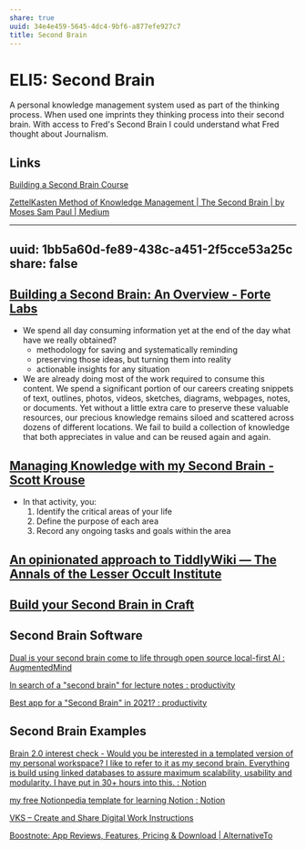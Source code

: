 ```yaml
---
share: true
uuid: 34e4e459-5645-4dc4-9bf6-a877efe927c7
title: Second Brain
---
```

# ELI5: Second Brain
A personal knowledge management system used as part of the thinking process. When used one imprints they thinking process into their second brain. With access to Fred's Second Brain I could understand what Fred thought about Journalism.


## Links

[Building a Second Brain Course](https://www.buildingasecondbrain.com/)

[ZettelKasten Method of Knowledge Management | The Second Brain | by Moses Sam Paul | Medium](https://medium.com/@mosessampaul/zettelkasten-method-of-knowledge-management-the-second-brain-218108942514)


---
uuid: 1bb5a60d-fe89-438c-a451-2f5cce53a25c
share: false
---
## [Building a Second Brain: An Overview - Forte Labs](https://fortelabs.co/blog/basboverview/)

* We spend all day consuming information yet at the end of the day what have we really obtained?
  * methodology for saving and systematically reminding
  * preserving those ideas, but turning them into reality
  * actionable insights for any situation
* We are already doing most of the work required to consume this content. We spend a significant portion of our careers creating snippets of text, outlines, photos, videos, sketches, diagrams, webpages, notes, or documents. Yet without a little extra care to preserve these valuable resources, our precious knowledge remains siloed and scattered across dozens of different locations. We fail to build a collection of knowledge that both appreciates in value and can be reused again and again.

## [Managing Knowledge with my Second Brain - Scott Krouse](http://scottkrouse.com/managing-knowledge-with-my-second-brain/)

* In that activity, you: 
  1. Identify the critical areas of your life
  2. Define the purpose of each area
  3. Record any ongoing tasks and goals within the area
  
## [An opinionated approach to TiddlyWiki — The Annals of the Lesser Occult Institute](https://lesser.occult.institute/an-opinionated-approach-to-tiddlywiki)


## [Build your Second Brain in Craft](https://www.furkansimsir.com/build-your-second-brain-in-craft---/)


## Second Brain Software

[Dual is your second brain come to life through open source local-first AI : AugmentedMind](https://www.reddit.com/r/AugmentedMind/comments/mq1x2t/dual_is_your_second_brain_come_to_life_through/)

[In search of a "second brain" for lecture notes : productivity](https://www.reddit.com/r/productivity/comments/mtsahk/in_search_of_a_second_brain_for_lecture_notes/)

[Best app for a "Second Brain" in 2021? : productivity](https://www.reddit.com/r/productivity/comments/lfjo3s/best_app_for_a_second_brain_in_2021/)

## Second Brain Examples

[Brain 2.0 interest check - Would you be interested in a templated version of my personal workspace? I like to refer to it as my second brain. Everything is build using linked databases to assure maximum scalability, usability and modularity. I have put in 30+ hours into this. : Notion](https://www.reddit.com/r/Notion/comments/l0d69b/brain_20_interest_check_would_you_be_interested/)

[my free Notionpedia template for learning Notion : Notion](https://www.reddit.com/r/Notion/comments/n0kx6o/my_free_notionpedia_template_for_learning_notion/)

[VKS – Create and Share Digital Work Instructions](https://vksapp.com/digital-instructions?msclkid=f37c52622b761e2f7b9032e8fd4543fa&utm_source=bing&utm_medium=cpc&utm_campaign=VKS&utm_term=visual%20knowledge%20share%20work%20instruction&utm_content=Visual%20Knowledge%20Share%20Work%20Instruction)

[Boostnote: App Reviews, Features, Pricing & Download | AlternativeTo](https://alternativeto.net/software/boostnote/about/)